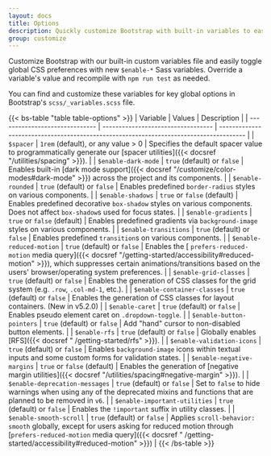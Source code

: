 ```yaml
---
layout: docs
title: Options
description: Quickly customize Bootstrap with built-in variables to easily toggle global CSS preferences for controlling style and behavior.
group: customize
---
```


Customize Bootstrap with our built-in custom variables file and easily toggle global CSS preferences with new
`$enable-*` Sass variables. Override a variable's value and recompile with `npm run test` as needed.

You can find and customize these variables for key global options in Bootstrap's `scss/_variables.scss` file.

{{< bs-table "table table-options" >}}
| Variable | Values | Description |
| ------------------------------ | ---------------------------------- | -------------------------------------------------------------------------------------- |
| `$spacer`                      | `1rem` (default), or any value > 0 | Specifies the default spacer value to
programmatically generate our [spacer utilities]({{< docsref "/utilities/spacing" >}}). |
| `$enable-dark-mode`            | `true` (default) or `false`        | Enables built-in [dark mode support]({{<
docsref "/customize/color-modes#dark-mode" >}}) across the project and its components. |
| `$enable-rounded`              | `true` (default) or `false`        | Enables predefined `border-radius` styles on
various components. |
| `$enable-shadows`              | `true` or `false` (default)        | Enables predefined decorative `box-shadow`
styles on various components. Does not affect `box-shadow`s used for focus states. |
| `$enable-gradients`            | `true` or `false` (default)        | Enables predefined gradients via
`background-image` styles on various components. |
| `$enable-transitions`          | `true` (default) or `false`        | Enables predefined `transition`s on various
components. |
| `$enable-reduced-motion`       | `true` (default) or `false`        | Enables the [
`prefers-reduced-motion` media query]({{< docsref "/getting-started/accessibility#reduced-motion" >}}), which suppresses
certain animations/transitions based on the users' browser/operating system preferences. |
| `$enable-grid-classes`         | `true` (default) or `false`        | Enables the generation of CSS classes for the
grid system (e.g. `.row`, `.col-md-1`, etc.). |
| `$enable-container-classes`    | `true` (default) or `false`        | Enables the generation of CSS classes for layout
containers. (New in v5.2.0) |
| `$enable-caret`                | `true` (default) or `false`        | Enables pseudo element caret on
`.dropdown-toggle`. |
| `$enable-button-pointers`      | `true` (default) or `false`        | Add "hand" cursor to non-disabled button
elements. |
| `$enable-rfs`                  | `true` (default) or `false`        | Globally enables [RFS]({{< docsref "
/getting-started/rfs" >}}). |
| `$enable-validation-icons`     | `true` (default) or `false`        | Enables `background-image` icons within textual
inputs and some custom forms for validation states. |
| `$enable-negative-margins`     | `true` or `false` (default)        | Enables the generation
of [negative margin utilities]({{< docsref "/utilities/spacing#negative-margin" >}}). |
| `$enable-deprecation-messages` | `true` (default) or `false`        | Set to `false` to hide warnings when using any
of the deprecated mixins and functions that are planned to be removed in `v6`. |
| `$enable-important-utilities`  | `true` (default) or `false`        | Enables the `!important` suffix in utility
classes. |
| `$enable-smooth-scroll`        | `true` (default) or `false`        | Applies `scroll-behavior: smooth` globally,
except for users asking for reduced motion through [`prefers-reduced-motion` media query]({{< docsref "
/getting-started/accessibility#reduced-motion" >}}) |
{{< /bs-table >}}
